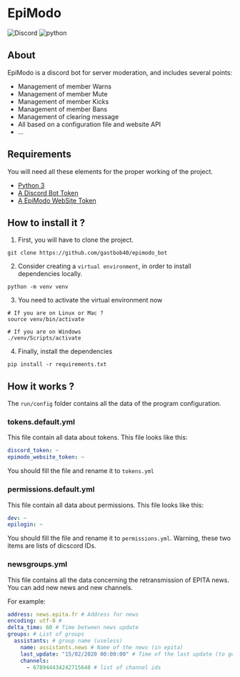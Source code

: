 # EpiModo

![Discord](https://img.shields.io/badge/Discord-project-brightgreen)
![python](https://img.shields.io/badge/Language-Python-blueviolet)

## About

EpiModo is a discord bot for server moderation, and includes several points:
- Management of member Warns
- Management of member Mute
- Management of member Kicks
- Management of member Bans
- Management of clearing message
- All based on a configuration file and website API
- ...


## Requirements

You will need all these elements for the proper working of the project.

- [Python 3](https://www.python.org/downloads/)
- [A Discord Bot Token](https://discordapp.com/developers/applications/)
- [A EpiModo WebSite Token](mailto:quentin.briolant@epita.fr?subject=[GitHub]%20Demande%20de%20Token)


## How to install it ?

1. First, you will have to clone the project.

```shell
git clone https://github.com/gastbob40/epimodo_bot
```

2. Consider creating a `virtual environment`, in order to install dependencies locally.

```shell
python -m venv venv
```

3. You need to activate the virtual environment now

```shell
# If you are on Linux or Mac ?
source venv/bin/activate 

# If you are on Windows
./venv/Scripts/activate
``` 

4. Finally, install the dependencies

````shell
pip install -r requirements.txt
````


## How it works ?

The `run/config` folder contains all the data of the program configuration.

### tokens.default.yml

This file contain all data about tokens. This file looks like this:
 
```yaml
discord_token: ~
epimodo_website_token: ~
```

You should fill the file and rename it to `tokens.yml`

### permissions.default.yml

This file contain all data about permissions. This file looks like this:
 
```yaml
dev: ~
epilogin: ~
```

You should fill the file and rename it to `permissions.yml`.
Warning, these two items are lists of dicscord IDs.

### newsgroups.yml

This file contains all the data concerning the retransmission of EPITA news.
You can add new news and new channels.

For example:

```yaml
address: news.epita.fr # Address for news
encoding: utf-8 # 
delta_time: 60 # Time between news update
groups: # List of groups
  assistants: # group name (useless)
    name: assistants.news # Name of the news (in epita)
    last_update: "15/02/2020 00:00:00" # Time of the last update (to get just new news)
    channels:
      - 678944434242715648 # list of channel ids
```